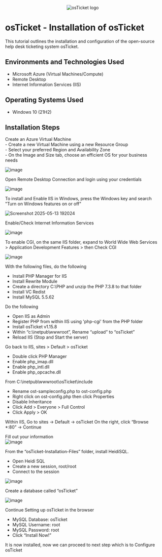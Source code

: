 <p align="center">
<img src="https://i.imgur.com/Clzj7Xs.png" alt="osTicket logo"/>
</p>

<h1>osTicket - Installation of osTicket</h1>
This tutorial outlines the installation and configuration of the open-source help desk ticketing system osTicket.<br />

<h2>Environments and Technologies Used</h2>

- Microsoft Azure (Virtual Machines/Compute)
- Remote Desktop
- Internet Information Services (IIS)

<h2>Operating Systems Used </h2>

- Windows 10</b> (21H2)

<h2>Installation Steps</h2>

</p>
<p>
Create an Azure Virtual Machine<br/> 
- Create a new Virtual Machine using a new Resource Group<br/> 
- Select your preferred Region and Availability Zone<br/>
- On the Image and Size tab, choose an efficient OS for your business needs
<br />

![image](https://github.com/user-attachments/assets/027be1e3-1949-4983-bd1b-703f225a7953)

</p>
<p>
Open Remote Desktop Connection and login using your credentials
<br />
  
![image](https://github.com/user-attachments/assets/9a8264b8-7946-4068-87e1-d61794700c8b)

To install and Enable IIS in Windows, press the Windows key and search "Turn on Windows features on or off"

![Screenshot 2025-05-13 192024](https://github.com/user-attachments/assets/e730d8f3-752f-40a0-b7b7-2f22d73200e6)

</p>
<p>
Enable/Check Internet Information Services<br />

![image](https://github.com/user-attachments/assets/7202ce8b-18d1-4cf6-b417-c3fb9a1bbe3e)  

To enable CGI, on the same IIS folder, expand to World Wide Web Services > Application Development Features > then Check CGI

![image](https://github.com/user-attachments/assets/f9060745-4dac-4573-a685-4bebc7e372ba)

With the following files, do the following<br />
- Install PHP Manager for IIS<br />
- Install Rewrite Module<br />
- Create a directory C:\PHP and unzip the PHP 7.3.8 to that folder<br />
- Install VC Redist<br />
- Install MySQL 5.5.62<br />

Do the following
- Open IIS as Admin
- Register PHP from within IIS using 'php-cgi' from the PHP folder
- Install osTicket v1.15.8
- Within “c:\inetpub\wwwroot”, Rename “upload” to “osTicket”
- Reload IIS (Stop and Start the server)

Go back to IIS, sites > Default > osTicket
- Double click PHP Manager
- Enable php_imap.dll
- Enable php_intl.dll
- Enable php_opcache.dll

From C:\inetpub\wwwroot\osTicket\include
- Rename ost-sampleconfig.php to ost-config.php
- Right click on ost-config.php then click Properties
- Disable Inheritance
- Click Add > Everyone > Full Control
- Click Apply > OK

Within IIS, Go to sites -> Default -> osTicket
On the right, click “Browse *:80” -> Continue <br/>

Fill out your information <br/>
![image](https://github.com/user-attachments/assets/3a556260-b14e-4e02-b33f-5aefd814e6a2)

From the “osTicket-Installation-Files” folder, install HeidiSQL.
- Open Heidi SQL
- Create a new session, root/root
- Connect to the session

![image](https://github.com/user-attachments/assets/b7bd0d04-eb73-4185-8651-f7d93dae011d)

Create a database called “osTicket”

![image](https://github.com/user-attachments/assets/8b210989-35e8-451f-af7d-a6386ed32fcb)


Continue Setting up osTicket in the browser
- MySQL Database: osTicket
- MySQL Username: root
- MySQL Password: root
- Click “Install Now!”

It is now installed, now we can proceed to next step which is to Configure osTicket




